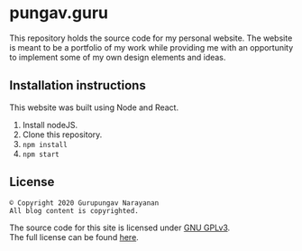 # pungav.guru
This repository holds the source code for my personal website. The website is meant to be a portfolio of my work while providing me with an opportunity to implement some of my own design elements and ideas. 

## Installation instructions
This website was built using Node and React.
1. Install nodeJS.
2. Clone this repository.
3. `npm install`
4. `npm start`

## License
```
© Copyright 2020 Gurupungav Narayanan 
All blog content is copyrighted.
```

The source code for this site is licensed under [GNU GPLv3](LICENSE).  
The full license can be found [here](LICENSE).  
